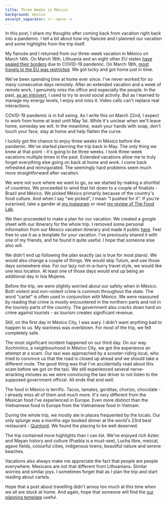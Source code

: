 ```yaml
---
title: Three Weeks in México
background: mexico
excerpt_separator: <!--more-->
---
```


In this post, I share my thoughts after coming back from vacation right back into a pandemic. I tell a bit about how my fiancée and I planned our vacation and some highlights from the trip itself.

<!--more-->

My fiancée and I returned from our three-week vacation in México on March 14th. On March 16th, Lithuania and an eight other EU states [have sealed their borders][eight] due to COVID-19 pandemic. On March 18th, [most travels to the EU was restricted][eu]. We got lucky and got home just in time.

We've been spending time at home ever since. I've never worked for so many consecutive days remotely. After an extended vacation and a week of remote work, I genuinely miss the office and especially the people. In the past, [as an introvert][guide], I used to try to avoid social activity. But as I learned to manage my energy levels, I enjoy and miss it. Video calls can't replace real interactions.

COVID-19 pandemic is in full swing. As I write this on March 22nd, I expect to work from home _at least_ until May 1st. While it's unclear when we'll leave home, someday we will. In the meantime, wash your hands with soap, don't touch your face, stay at home and help flatten the curve.

I luckily got the chance to enjoy three weeks in México before the pandemic. We've started planning the trip back in May. The only thing we knew at that point - it's going to be three weeks. I took three-week vacations multiple times in the past. Extended vacations allow me to truly forget everything else going on back at home and work. I come back refreshed and reinvigorated. The seemingly hard problems seem much more straightforward after vacation.

We were not sure where we want to go, so we started by making a shortlist of countries. We proceeded to wind that list down to a couple of finalists - Brazil and México. We picked México primarily because of the country's food culture. And when I say "we picked", I mean "I pushed for it". If you're surprised, take a gander at [my instagram][instagram] or read [my review of The Food Lab][lab].

We then proceeded to make a plan for our vacation. We created a google sheet with our itinerary for the whole trip. I removed some personal information from our Mexico vacation itinerary and made it public [here][sheet]. Feel free to use it as a template for your vacation. I've previously shared it with one of my friends, and he found it quite useful. I hope that someone else also will.

We didn't end up following the plan exactly (as is true for most plans). We would also change a couple of things. We would skip Tulum, and use those days somewhere else. For our lazy not-in-a-hurry travel style, we would like one less location. At least one of those days would end up being an additional day in Isla Mujeres.

Before the trip, we were slightly worried about our safety when in México. Both violent and non-violent crime is common throughout the state. The word "cartel" is often used in conjunction with México. We were reassured by reading that crime is mostly encountered in the northern parts and not in the touristy parts of the country. The government also cracks down hard on crime against tourists - as tourism creates significant revenue.

Still, on the first day in México City, I was wary. I didn't want anything bad to happen to us. My wariness was overblown. For most of the trip, we felt completely safe.

The most significant incident happened on our third day. On our way Xochimilco, a neighbourhood in México City, we got the experience an attempt at a scam. Our taxi was approached by a scooter-riding local, who tried to convince us that the road is closed up ahead and we should take a different route. The good thing was that I've accidentally read about this scam before we got on the taxi. We still experienced several nerve-wracking minutes as we were convincing the taxi driver to not listen to the supposed government official. All ends that end well.

The food in México is terrific. Tacos, tamales, gorditas, chorizo, chocolate - I already miss all of them and much more. It's very different from the Mexican food I've experienced in Europe. Even more distinct than the Vietnamese food in Europe from the Vietnamese food in Vietnam.

During the whole trip, we mostly ate in places frequented by the locals. Our only splurge was a months-ago booked dinner at the world's 23rd best restaurant - [Quintonil][quintonil]. We found the placing to be well deserved.

The trip contained more highlights than I can list. We've enjoyed rich Aztec and Mayan history and culture (Puebla is a must-see), Lucha libre, mezcal, agave fields, colourful cities, indigenous towns, beautiful nature and serene beaches.

Vacations also always make me appreciate the fact that people are people everywhere. Mexicans are not that different from Lithuanians. Similar worries and similar joys. I sometimes forget that as I plan the trip and start reading about cartels.

Hope that a post about travelling didn't annoy too much at this time when we all are stuck at home. And again, hope that someone will find the [our planning template][sheet] useful.

[eight]: //euobserver.com/coronavirus/147742
[eu]: //euobserver.com/coronavirus/147788
[sheet]: //docs.google.com/spreadsheets/d/1sVWtWV1M8YfOEudswxirjLZBqOb7aw3TwQRwpE43K3c
[guide]: /a-user-guide-to-me
[instagram]: //instagram.com/mmozuras/
[lab]: /book-review-the-food-lab
[quintonil]: //theworlds50best.com/the-list/21-30/Quintonil.html
